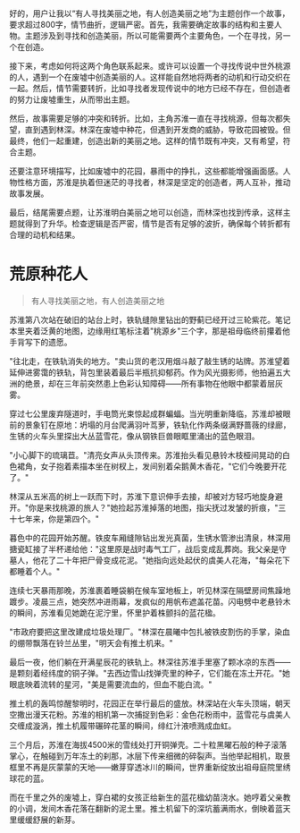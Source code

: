 <ReasoningChainRenderer>
好的，用户让我以“有人寻找美丽之地，有人创造美丽之地”为主题创作一个故事，要求超过800字，情节曲折，逻辑严密。首先，我需要确定故事的结构和主要人物。主题涉及到寻找和创造美丽，所以可能需要两个主要角色，一个在寻找，另一个在创造。

接下来，考虑如何将这两个角色联系起来。或许可以设置一个寻找传说中世外桃源的人，遇到一个在废墟中创造美丽的人。这样能自然地将两者的动机和行动交织在一起。然后，情节需要转折，比如寻找者发现传说中的地方已经不存在，但创造者的努力让废墟重生，从而带出主题。

然后，故事需要足够的冲突和转折。比如，主角苏淮一直在寻找桃源，但每次都失望，直到遇到林深。林深在废墟中种花，但遇到开发商的威胁，导致花园被毁。但最终，他们一起重建，创造出新的美丽之地。这样的情节既有冲突，又有希望，符合主题。

还要注意环境描写，比如废墟中的花园，暴雨中的挣扎，这些都能增强画面感。人物性格方面，苏淮是执着但迷茫的寻找者，林深是坚定的创造者，两人互补，推动故事发展。

最后，结尾需要点题，让苏淮明白美丽之地可以创造，而林深也找到传承，这样主题就得到了升华。检查逻辑是否严密，情节是否有足够的波折，确保每个转折都有合理的动机和结果。
</ReasoningChainRenderer>

# 荒原种花人

> 有人寻找美丽之地，有人创造美丽之地

苏淮第八次站在破旧的站台上时，铁轨缝隙里钻出的野蓟已经开过三轮紫花。笔记本里夹着泛黄的地图，边缘用红笔标注着"桃源乡"三个字，那是祖母临终前攥着他手背写下的遗愿。

"往北走，在铁轨消失的地方。"卖山货的老汉用烟斗敲了敲生锈的站牌。苏淮望着延伸进雾霭的铁轨，背包里装着最后半瓶抗抑郁药。作为风光摄影师，他拍遍五大洲的绝景，却在三年前突然患上色彩认知障碍——所有事物在他眼中都蒙着层灰雾。

穿过七公里废弃隧道时，手电筒光束惊起成群蝙蝠。当光明重新降临，苏淮却被眼前的景象钉在原地：坍塌的月台爬满羽叶茑萝，铁轨化作两条缀满野蔷薇的绿廊，生锈的火车头里探出大丛蓝雪花，像从钢铁巨兽眼眶里涌出的蓝色眼泪。

"小心脚下的琉璃苣。"清亮女声从头顶传来。苏淮抬头看见悬铃木枝桠间晃动的白色裙角，女子抱着素描本坐在树杈上，发间别着朵鹅黄木香花，"它们今晚要开花了。"

林深从五米高的树上一跃而下时，苏淮下意识伸手去接，却被对方轻巧地旋身避开。"你是来找桃源的旅人？"她捡起苏淮掉落的地图，指尖抚过发皱的折痕，"三十七年来，你是第四个。"

暮色中的花园开始苏醒。铁皮车厢缝隙钻出发光真菌，生锈水管渗出清泉，林深用搪瓷缸接了半杯递给他："这里原是战时毒气工厂，战后变成乱葬岗。我父亲是守墓人，他花了二十年把尸骨变成花泥。"她指向远处起伏的虞美人花海，"每朵花下都睡着个人。"

连续七天暴雨那晚，苏淮裹着睡袋躺在候车室地板上，听见林深在隔壁房间焦躁地踱步。凌晨三点，她突然冲进雨幕，发疯似的用帆布遮盖花苗。闪电劈中老悬铃木的瞬间，苏淮看见她跪在泥泞里，怀里护着株颤抖的蓝花楹。

"市政府要把这里改建成垃圾处理厂。"林深在晨曦中包扎被铁皮割伤的手掌，染血的绷带飘落在铃兰丛里，"明天会有推土机来。"

最后一夜，他们躺在开满星辰花的铁轨上。林深往苏淮手里塞了颗冰凉的东西——是颗刻着经纬度的铜子弹。"去西边雪山找弹壳里的种子，它们能在冻土开花。"她眼底映着流转的星河，"美是需要流血的，但血不能白流。"

推土机的轰鸣惊醒黎明时，花园正在举行最后的盛放。林深站在火车头顶端，朝天空撒出漫天花粉。苏淮的相机第一次捕捉到色彩：金色花粉雨中，蓝雪花与虞美人交缠成漩涡，推土机履带碾碎花茎的瞬间，绯红汁液喷溅成血虹。

三个月后，苏淮在海拔4500米的雪线处打开铜弹壳。二十粒黑曜石般的种子滚落掌心，在触碰到万年冻土的刹那，冰层下传来细微的碎裂声。当他举起相机，取景框里不再是灰蒙蒙的天地——嫩芽穿透冰川的瞬间，世界重新绽放出祖母庭院里绣球花的蓝。

而在千里之外的废墟上，穿白裙的女孩正给新生的蓝花楹幼苗浇水。她哼着父亲教的小调，发间木香花落在翻新的泥土里。推土机留下的深坑蓄满雨水，倒映着蓝天里缓缓舒展的新芽。